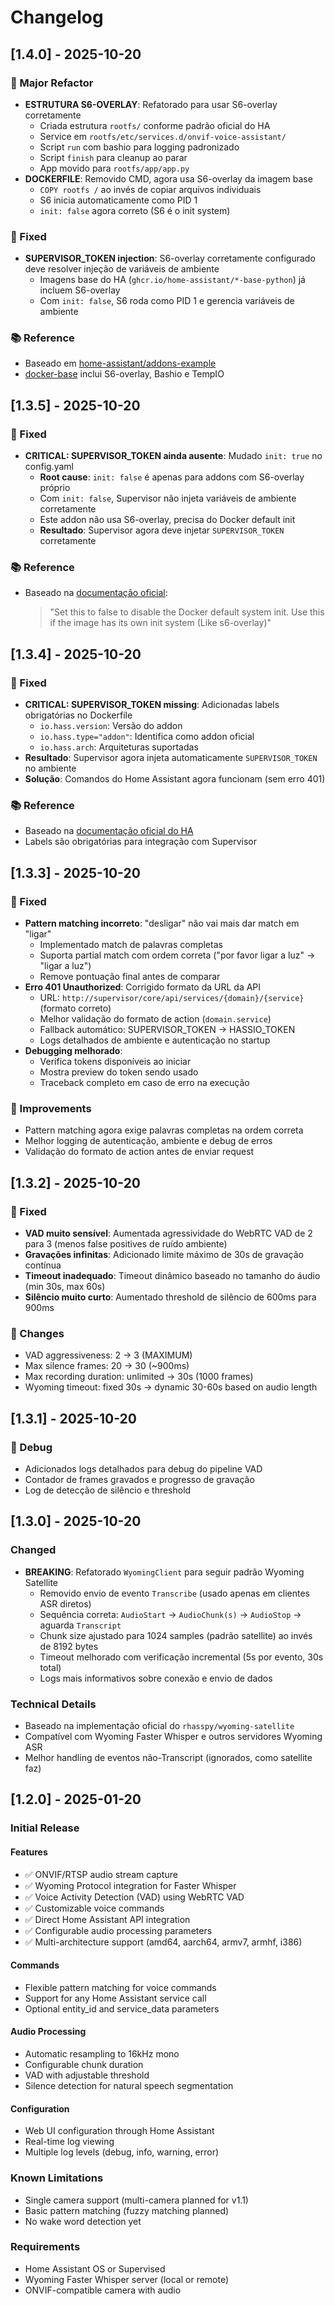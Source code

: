 # Changelog

## [1.4.0] - 2025-10-20
### 🔄 Major Refactor
- **ESTRUTURA S6-OVERLAY**: Refatorado para usar S6-overlay corretamente
  - Criada estrutura `rootfs/` conforme padrão oficial do HA
  - Service em `rootfs/etc/services.d/onvif-voice-assistant/`
  - Script `run` com bashio para logging padronizado
  - Script `finish` para cleanup ao parar
  - App movido para `rootfs/app/app.py`
- **DOCKERFILE**: Removido CMD, agora usa S6-overlay da imagem base
  - `COPY rootfs /` ao invés de copiar arquivos individuais
  - S6 inicia automaticamente como PID 1
  - `init: false` agora correto (S6 é o init system)

### 🐛 Fixed
- **SUPERVISOR_TOKEN injection**: S6-overlay corretamente configurado deve resolver injeção de variáveis de ambiente
  - Imagens base do HA (`ghcr.io/home-assistant/*-base-python`) já incluem S6-overlay
  - Com `init: false`, S6 roda como PID 1 e gerencia variáveis de ambiente

### 📚 Reference
- Baseado em [home-assistant/addons-example](https://github.com/home-assistant/addons-example)
- [docker-base](https://github.com/home-assistant/docker-base) inclui S6-overlay, Bashio e TempIO

## [1.3.5] - 2025-10-20
### 🐛 Fixed
- **CRITICAL: SUPERVISOR_TOKEN ainda ausente**: Mudado `init: true` no config.yaml
  - **Root cause**: `init: false` é apenas para addons com S6-overlay próprio
  - Com `init: false`, Supervisor não injeta variáveis de ambiente corretamente
  - Este addon não usa S6-overlay, precisa do Docker default init
  - **Resultado**: Supervisor agora deve injetar `SUPERVISOR_TOKEN` corretamente

### 📚 Reference
- Baseado na [documentação oficial](https://developers.home-assistant.io/docs/add-ons/configuration/#optional-configuration-options):
  > "Set this to false to disable the Docker default system init. Use this if the image has its own init system (Like s6-overlay)"

## [1.3.4] - 2025-10-20
### 🐛 Fixed
- **CRITICAL: SUPERVISOR_TOKEN missing**: Adicionadas labels obrigatórias no Dockerfile
  - `io.hass.version`: Versão do addon
  - `io.hass.type="addon"`: Identifica como addon oficial
  - `io.hass.arch`: Arquiteturas suportadas
- **Resultado**: Supervisor agora injeta automaticamente `SUPERVISOR_TOKEN` no ambiente
- **Solução**: Comandos do Home Assistant agora funcionam (sem erro 401)

### 📚 Reference
- Baseado na [documentação oficial do HA](https://developers.home-assistant.io/docs/add-ons/configuration/#add-on-dockerfile)
- Labels são obrigatórias para integração com Supervisor

## [1.3.3] - 2025-10-20
### 🐛 Fixed
- **Pattern matching incorreto**: "desligar" não vai mais dar match em "ligar"
  - Implementado match de palavras completas
  - Suporta partial match com ordem correta ("por favor ligar a luz" → "ligar a luz")
  - Remove pontuação final antes de comparar
- **Erro 401 Unauthorized**: Corrigido formato da URL da API
  - URL: `http://supervisor/core/api/services/{domain}/{service}` (formato correto)
  - Melhor validação do formato de action (`domain.service`)
  - Fallback automático: SUPERVISOR_TOKEN → HASSIO_TOKEN
  - Logs detalhados de ambiente e autenticação no startup
- **Debugging melhorado**: 
  - Verifica tokens disponíveis ao iniciar
  - Mostra preview do token sendo usado
  - Traceback completo em caso de erro na execução

### 🎯 Improvements
- Pattern matching agora exige palavras completas na ordem correta
- Melhor logging de autenticação, ambiente e debug de erros
- Validação do formato de action antes de enviar request

## [1.3.2] - 2025-10-20
### 🐛 Fixed
- **VAD muito sensível**: Aumentada agressividade do WebRTC VAD de 2 para 3 (menos false positives de ruído ambiente)
- **Gravações infinitas**: Adicionado limite máximo de 30s de gravação contínua
- **Timeout inadequado**: Timeout dinâmico baseado no tamanho do áudio (min 30s, max 60s)
- **Silêncio muito curto**: Aumentado threshold de silêncio de 600ms para 900ms

### 🎯 Changes
- VAD aggressiveness: 2 → 3 (MAXIMUM)
- Max silence frames: 20 → 30 (~900ms)
- Max recording duration: unlimited → 30s (1000 frames)
- Wyoming timeout: fixed 30s → dynamic 30-60s based on audio length

## [1.3.1] - 2025-10-20
### 🐛 Debug
- Adicionados logs detalhados para debug do pipeline VAD
- Contador de frames gravados e progresso de gravação
- Log de detecção de silêncio e threshold

## [1.3.0] - 2025-10-20
### Changed
- **BREAKING**: Refatorado `WyomingClient` para seguir padrão Wyoming Satellite
  - Removido envio de evento `Transcribe` (usado apenas em clientes ASR diretos)
  - Sequência correta: `AudioStart` → `AudioChunk(s)` → `AudioStop` → aguarda `Transcript`
  - Chunk size ajustado para 1024 samples (padrão satellite) ao invés de 8192 bytes
  - Timeout melhorado com verificação incremental (5s por evento, 30s total)
  - Logs mais informativos sobre conexão e envio de dados

### Technical Details
- Baseado na implementação oficial do `rhasspy/wyoming-satellite`
- Compatível com Wyoming Faster Whisper e outros servidores Wyoming ASR
- Melhor handling de eventos não-Transcript (ignorados, como satellite faz)

## [1.2.0] - 2025-01-20

### Initial Release

#### Features
- ✅ ONVIF/RTSP audio stream capture
- ✅ Wyoming Protocol integration for Faster Whisper
- ✅ Voice Activity Detection (VAD) using WebRTC VAD
- ✅ Customizable voice commands
- ✅ Direct Home Assistant API integration
- ✅ Configurable audio processing parameters
- ✅ Multi-architecture support (amd64, aarch64, armv7, armhf, i386)

#### Commands
- Flexible pattern matching for voice commands
- Support for any Home Assistant service call
- Optional entity_id and service_data parameters

#### Audio Processing
- Automatic resampling to 16kHz mono
- Configurable chunk duration
- VAD with adjustable threshold
- Silence detection for natural speech segmentation

#### Configuration
- Web UI configuration through Home Assistant
- Real-time log viewing
- Multiple log levels (debug, info, warning, error)

### Known Limitations
- Single camera support (multi-camera planned for v1.1)
- Basic pattern matching (fuzzy matching planned)
- No wake word detection yet

### Requirements
- Home Assistant OS or Supervised
- Wyoming Faster Whisper server (local or remote)
- ONVIF-compatible camera with audio

